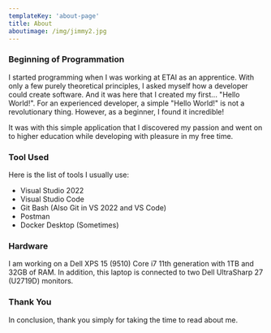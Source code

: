 ```yaml
---
templateKey: 'about-page'
title: About
aboutimage: /img/jimmy2.jpg
---
```

### Beginning of Programmation
I started programming when I was working at ETAI as an apprentice. With only a few purely theoretical principles, I asked myself how a developer could create software. And it was here that I created my first... "Hello World!". For an experienced developer, a simple "Hello World!" is not a revolutionary thing.
However, as a beginner, I found it incredible! 

It was with this simple application that I discovered my passion and went on to higher education while developing with pleasure in my free time.

### Tool Used
Here is the list of tools I usually use:
- Visual Studio 2022
- Visual Studio Code
- Git Bash (Also Git in VS 2022 and VS Code)
- Postman
- Docker Desktop (Sometimes)

### Hardware
I am working on a Dell XPS 15 (9510) Core i7 11th generation with 1TB and 32GB of RAM.
In addition, this laptop is connected to two Dell UltraSharp 27 (U2719D) monitors.

### Thank You
In conclusion, thank you simply for taking the time to read about me.

